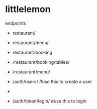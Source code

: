 # littlelemon

endpoints

- restaurant/

- restaurant/menu/

- restaurant/booking

- /restaurant/booking/tables/

- /restaurant/menu/

- /auth/users/  #use this to create a user
- 
- /auth/token/login/  #use this to login
